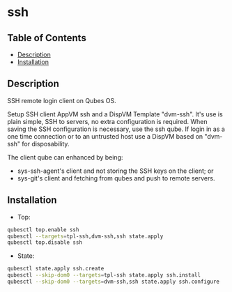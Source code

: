 # ssh

## Table of Contents

* [Description](#description)
* [Installation](#installation)

## Description

SSH remote login client on Qubes OS.

Setup SSH client AppVM ssh and a DispVM Template "dvm-ssh".
It's use is plain simple, SSH to servers, no extra configuration is required.
When saving the SSH configuration is necessary, use the ssh qube. If login
in as a one time connection or to an untrusted host use a DispVM based on
"dvm-ssh" for disposability.

The client qube can enhanced by being:

- sys-ssh-agent's client and not storing the SSH keys on the client; or
- sys-git's client and fetching from qubes and push to remote servers.

## Installation

- Top:
```sh
qubesctl top.enable ssh
qubesctl --targets=tpl-ssh,dvm-ssh,ssh state.apply
qubesctl top.disable ssh
```

- State:
```sh
qubesctl state.apply ssh.create
qubesctl --skip-dom0 --targets=tpl-ssh state.apply ssh.install
qubesctl --skip-dom0 --targets=dvm-ssh,ssh state.apply ssh.configure
```
